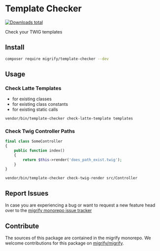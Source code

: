 # Template Checker

[![Downloads total](https://img.shields.io/packagist/dt/migrify/template-checker.svg?style=flat-square)](https://packagist.org/packages/migrify/template-checker/stats)

Check your TWIG templates

## Install

```bash
composer require migrify/template-checker --dev
```

## Usage

### Check Latte Templates

- for existing classes
- for existing class constants
- for existing static calls

```bash
vendor/bin/template-checker check-latte-template templates 
```

### Check Twig Controller Paths

```php
final class SomeController
{
    public function index()
    {
        return $this->render('does_path_exist.twig');
    }
}
```

```bash
vendor/bin/template-checker check-twig-render src/Controller 
```

## Report Issues

In case you are experiencing a bug or want to request a new feature head over to the [migrify monorepo issue tracker](https://github.com/migrify/migrify/issues)

## Contribute

The sources of this package are contained in the migrify monorepo. We welcome contributions for this package on [migrify/migrify](https://github.com/migrify/migrify).
